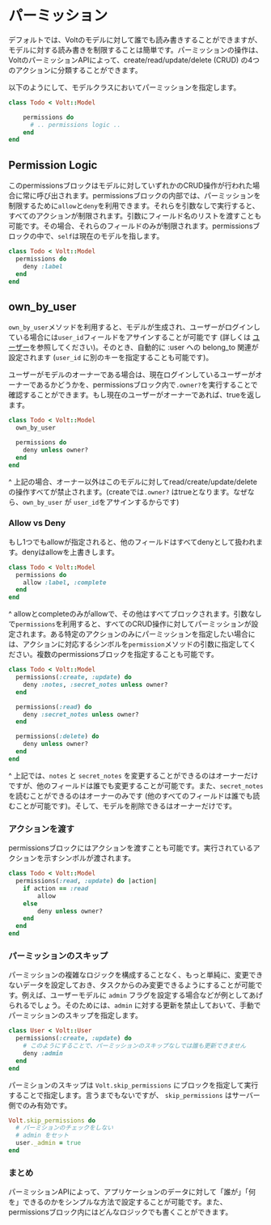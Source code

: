 # パーミッション

デフォルトでは、Voltのモデルに対して誰でも読み書きすることができますが、モデルに対する読み書きを制限することは簡単です。パーミッションの操作は、VoltのパーミッションAPIによって、create/read/update/delete (CRUD) の4つのアクションに分類することができます。

以下のようにして、モデルクラスにおいてパーミッションを指定します。

```ruby
class Todo < Volt::Model

    permissions do
      # .. permissions logic ..
    end
end
```
## Permission Logic

このpermissionsブロックはモデルに対していずれかのCRUD操作が行われた場合に常に呼び出されます。permissionsブロックの内部では、パーミッションを制限するために```allow```と```deny```を利用できます。それらを引数なしで実行すると、すべてのアクションが制限されます。引数にフィールド名のリストを渡すことも可能です。その場合、それらのフィールドのみが制限されます。permissionsブロックの中で、```self```は現在のモデルを指します。

```ruby
class Todo < Volt::Model
  permissions do
    deny :label
  end
end
```

## own_by_user

```own_by_user```メソッドを利用すると、モデルが生成され、ユーザーがログインしている場合には```user_id```フィールドをアサインすることが可能です (詳しくは [ユーザー](http://docs.voltframework.com/en/docs/users.html)を参照してください)。そのとき、自動的に :user への belong_to 関連が設定されます (```user_id``` に別のキーを指定することも可能です)。

ユーザーがモデルのオーナーである場合は、現在ログインしているユーザーがオーナーであるかどうかを、permissionsブロック内で```.owner?```を実行することで確認することができます。もし現在のユーザーがオーナーであれば、trueを返します。

```ruby
class Todo < Volt::Model
  own_by_user

  permissions do
    deny unless owner?
  end
end
```

^ 上記の場合、オーナー以外はこのモデルに対してread/create/update/deleteの操作すべてが禁止されます。(createでは```.owner?``` はtrueとなります。なぜなら、```own_by_user``` が ```user_id```をアサインするからです)

### Allow vs Deny

もし1つでもallowが指定されると、他のフィールドはすべてdenyとして扱われます。denyはallowを上書きします。

```ruby
class Todo < Volt::Model
  permissions do
    allow :label, :complete
  end
end
```

^ allowとcompleteのみがallowで、その他はすべてブロックされます。引数なしで```permissions```を利用すると、すべてのCRUD操作に対してパーミッションが設定されます。ある特定のアクションのみにパーミッションを指定したい場合には、アクションに対応するシンボルを```permission```メソッドの引数に指定してください。複数のpermissionsブロックを指定することも可能です。

```ruby
class Todo < Volt::Model
  permissions(:create, :update) do
    deny :notes, :secret_notes unless owner?
  end

  permissions(:read) do
    deny :secret_notes unless owner?
  end

  permissions(:delete) do
    deny unless owner?
  end
end
```

^ 上記では、```notes``` と ```secret_notes``` を変更することができるのはオーナーだけですが、他のフィールドは誰でも変更することが可能です。また、```secret_notes``` を読むことができるのはオーナーのみです (他のすべてのフィールドは誰でも読むことが可能です)。そして、モデルを削除できるはオーナーだけです。

### アクションを渡す

permissionsブロックにはアクションを渡すことも可能です。実行されているアクションを示すシンボルが渡されます。

```ruby
class Todo < Volt::Model
  permissions(:read, :update) do |action|
    if action == :read
        allow
    else
        deny unless owner?
    end
  end
end
```

### パーミッションのスキップ

パーミッションの複雑なロジックを構成することなく、もっと単純に、変更できないデータを設定しておき、タスクからのみ変更できるようにすることが可能です。例えば、ユーザーモデルに ```admin``` フラグを設定する場合などが例としてあげられるでしょう。そのためには、```admin``` に対する更新を禁止しておいて、手動でパーミッションのスキップを指定します。

```ruby
class User < Volt::User
  permissions(:create, :update) do
    # このようにすることで、パーミッションのスキップなしでは誰も更新できません
    deny :admin
  end
end
```

パーミションのスキップは ```Volt.skip_permissions``` にブロックを指定して実行することで指定します。言うまでもないですが、 ```skip_permissions``` はサーバー側でのみ有効です。

```ruby
Volt.skip_permissions do
  # パーミションのチェックをしない
  # admin をセット
  user._admin = true
end
```
### まとめ

パーミッションAPIによって、アプリケーションのデータに対して「誰が」「何を」できるのかをシンプルな方法で設定することが可能です。また、permissionsブロック内にはどんなロジックでも書くことができます。

